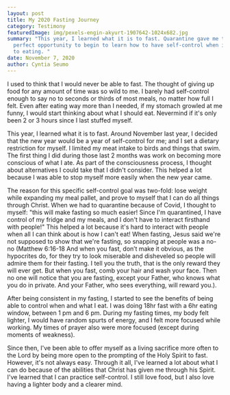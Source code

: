 ```yaml
---
layout: post
title: My 2020 Fasting Journey
category: Testimony
featuredImage: img/pexels-engin-akyurt-1907642-1024x682.jpg
summary: "This year, I learned what it is to fast. Quarantine gave me the
  perfect opportunity to begin to learn how to have self-control when it comes
  to eating. "
date: November 7, 2020
author: Cyntia Seumo
---
```

I used to think that I would never be able to fast. The thought of giving up food for any amount of time was so wild to me. I barely had self-control enough to say no to seconds or thirds of most meals, no matter how full I felt. Even after eating way more than I needed, if my stomach growled at me funny, I would start thinking about what I should eat. Nevermind if it's only been 2 or 3 hours since I last stuffed myself.

This year, I learned what it is to fast. Around November last year, I decided that the new year would be a year of self-control for me; and I set a dietary restriction for myself. I limited my meat intake to birds and things that swim. The first thing I did during those last 2 months was work on becoming more conscious of what I ate. As part of the consciousness process, I thought about alternatives I could take that I didn't consider. This helped a lot because I was able to stop myself more easily when the new year came.

The reason for this specific self-control goal was two-fold: lose weight while expanding my meal pallet, and prove to myself that I can do all things through Christ. When we had to quarantine because of Covid, I thought to myself: "this will make fasting so much easier! Since I'm quarantined, I have control of my fridge and my meals, and I don't have to interact firsthand with people!" This helped a lot because it's hard to interact with people when all I can think about is how I can't eat! When fasting, Jesus said we're not supposed to show that we're fasting, so snapping at people was a no-no (<span class="tooltips">Matthew 6:16-18 <span class="tooltip-text">And when you fast, don’t make it obvious, as the hypocrites do, for they try to look miserable and disheveled so people will admire them for their fasting. I tell you the truth, that is the only reward they will ever get. But when you fast, comb your hair and wash your face. Then no one will notice that you are fasting, except your Father, who knows what you do in private. And your Father, who sees everything, will reward you.</span></span>).

After being consistent in my fasting, I started to see the benefits of being able to control when and what I eat. I was doing 18hr fast with a 6hr eating window, between 1 pm and 6 pm. During my fasting times, my body felt lighter, I would have random spurts of energy, and I felt more focused while working. My times of prayer also were more focused (except during moments of weakness).

Since then, I've been able to offer myself as a living sacrifice more often to the Lord by being more open to the prompting of the Holy Spirit to fast. However, it's not always easy. Through it all, I've learned a lot about what I can do because of the abilities that Christ has given me through his Spirit. I've learned that I can practice self-control. I still love food, but I also love having a lighter body and a clearer mind.